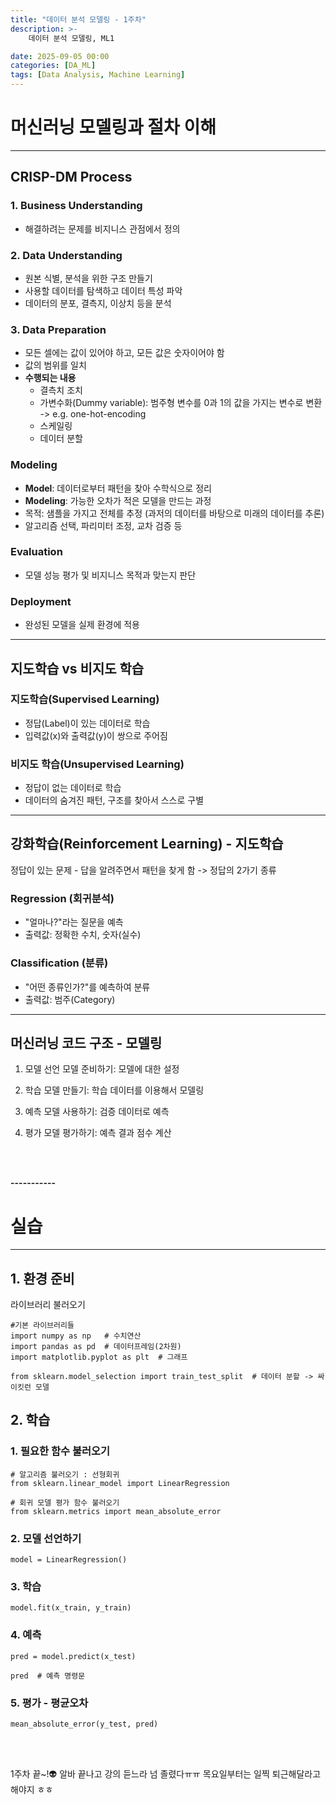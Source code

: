 ```yaml
---
title: "데이터 분석 모델링 - 1주차"
description: >-
    데이터 분석 모델링, ML1

date: 2025-09-05 00:00
categories: [DA_ML]
tags: [Data Analysis, Machine Learning]
---
```


# 머신러닝 모델링과 절차 이해 

---- 

## **CRISP-DM Process** 

### 1. Business Understanding 
- 해결하려는 문제를 비지니스 관점에서 정의 

### 2. Data Understanding
- 원본 식별, 분석을 위한 구조 만들기 
- 사용할 데이터를 탐색하고 데이터 특성 파악
- 데이터의 분포, 결측지, 이상치 등을 분석

### 3. Data Preparation
- 모든 셀에는 값이 있어야 하고, 모든 값은 숫자이어야 함
- 값의 범위를 일치 
- **수행되는 내용** 
    * 결측치 조치
    * 가변수화(Dummy variable): 범주형 변수를 0과 1의 값을 가지는 변수로 변환 -> e.g. one-hot-encoding
    * 스케일링
    * 데이터 분할

### Modeling
- **Model**: 데이터로부터 패턴을 찾아 수학식으로 정리 
- **Modeling**: 가능한 오차가 적은 모델을 만드는 과정
- 목적: 샘플을 가지고 전체를 추정 (과저의 데이터를 바탕으로 미래의 데이터를 추론)
- 알고리즘 선택, 파리미터 조정, 교차 검증 등

### Evaluation
- 모델 성능 평가 및 비지니스 목적과 맞는지 판단

### Deployment
- 완성된 모델을 실제 환경에 적용

------

## **지도학습 vs 비지도 학습**

### 지도학습(Supervised Learning)
- 정답(Label)이 있는 데이터로 학습
- 입력값(x)와 출력값(y)이 쌍으로 주어짐


### 비지도 학습(Unsupervised Learning)
- 정답이 없는 데이터로 학습
- 데이터의 숨겨진 패턴, 구조를 찾아서 스스로 구별


-----

## **강화학습(Reinforcement Learning) - 지도학습**
정답이 있는 문제 - 답을 알려주면서 패턴을 찾게 함
-> 정답의 2가기 종류 

### Regression (회귀분석)
- "얼마나?"라는 질문을 예측 
- 출력값: 정확한 수치, 숫자(실수)

### Classification (분류)
- "어떤 종류인가?"를 예측하여 분류 
- 출력값: 범주(Category)

----

## **머신러닝 코드 구조 - 모델링** 
1. 모델 선언
    모델 준비하기: 모델에 대한 설정

2. 학습
    모델 만들기: 학습 데이터를 이용해서 모델링

3. 예측
    모델 사용하기: 검증 데이터로 예측

4. 평가
    모델 평가하기: 예측 결과 점수 계산 


<br /><br />

**-----------**


# 실습

--- 

## 1. 환경 준비
라이브러리 불러오기
```
#기본 라이브러리들
import numpy as np   # 수치연산
import pandas as pd  # 데이터프레임(2차원)
import matplotlib.pyplot as plt  # 그래프

from sklearn.model_selection import train_test_split  # 데이터 분할 -> 싸이킷런 모델
```

## 2. 학습 

### 1. 필요한 함수 불러오기 
```
# 알고리즘 불러오기 : 선형회귀
from sklearn.linear_model import LinearRegression

# 회귀 모델 평가 함수 불러오기
from sklearn.metrics import mean_absolute_error 
```

### 2. 모델 선언하기 
```
model = LinearRegression()
```

### 3. 학습
```
model.fit(x_train, y_train)
```

### 4. 예측
``` 
pred = model.predict(x_test) 

pred  # 예측 명령문 
```

### 5. 평가 - 평균오차 
```
mean_absolute_error(y_test, pred)
```

<br /><br />

1주차 끝~!👽 알바 끝나고 강의 듣느라 넘 졸렸다ㅠㅠ
목요일부터는 일찍 퇴근해달라고 해야지 ㅎㅎ


<br /><br />


